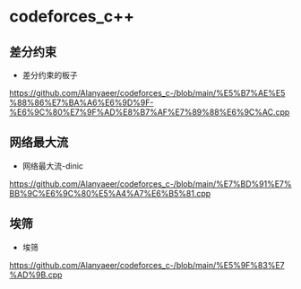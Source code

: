 # codeforces_c++ 

## 差分约束
* 差分约束的板子


https://github.com/Alanyaeer/codeforces_c-/blob/main/%E5%B7%AE%E5%88%86%E7%BA%A6%E6%9D%9F-%E6%9C%80%E7%9F%AD%E8%B7%AF%E7%89%88%E6%9C%AC.cpp

## 网络最大流
* 网络最大流-dinic


https://github.com/Alanyaeer/codeforces_c-/blob/main/%E7%BD%91%E7%BB%9C%E6%9C%80%E5%A4%A7%E6%B5%81.cpp

## 埃筛
* 埃筛

https://github.com/Alanyaeer/codeforces_c-/blob/main/%E5%9F%83%E7%AD%9B.cpp
